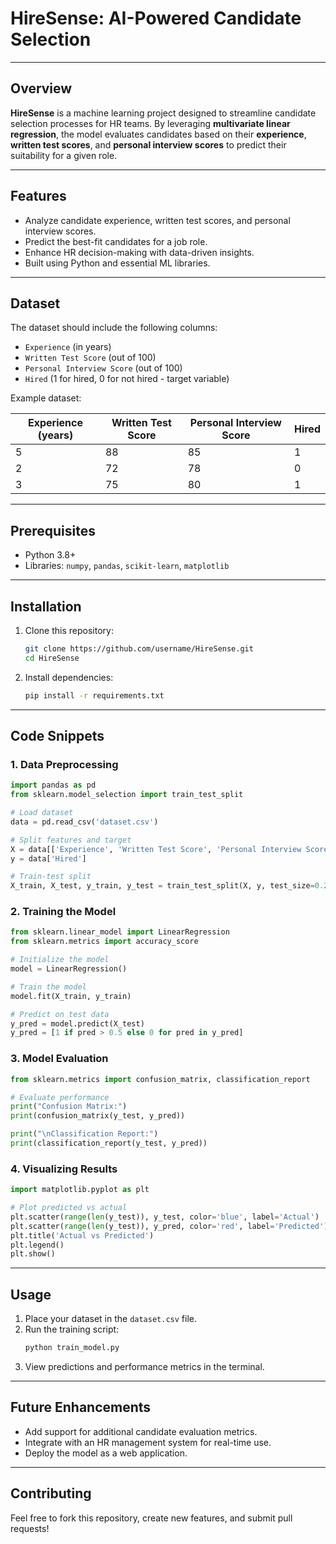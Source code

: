 # HireSense: AI-Powered Candidate Selection

---

## Overview
**HireSense** is a machine learning project designed to streamline candidate selection processes for HR teams. By leveraging **multivariate linear regression**, the model evaluates candidates based on their **experience**, **written test scores**, and **personal interview scores** to predict their suitability for a given role.

---

## Features
- Analyze candidate experience, written test scores, and personal interview scores.
- Predict the best-fit candidates for a job role.
- Enhance HR decision-making with data-driven insights.
- Built using Python and essential ML libraries.

---

## Dataset
The dataset should include the following columns:
- `Experience` (in years)
- `Written Test Score` (out of 100)
- `Personal Interview Score` (out of 100)
- `Hired` (1 for hired, 0 for not hired - target variable)

Example dataset:

| Experience (years) | Written Test Score | Personal Interview Score | Hired |
|---------------------|--------------------|--------------------------|-------|
| 5                   | 88                 | 85                       | 1     |
| 2                   | 72                 | 78                       | 0     |
| 3                   | 75                 | 80                       | 1     |

---

## Prerequisites
- Python 3.8+
- Libraries: `numpy`, `pandas`, `scikit-learn`, `matplotlib`

---

## Installation
1. Clone this repository:
   ```bash
   git clone https://github.com/username/HireSense.git
   cd HireSense
   ```
2. Install dependencies:
   ```bash
   pip install -r requirements.txt
   ```

---

## Code Snippets

### 1. Data Preprocessing
```python
import pandas as pd
from sklearn.model_selection import train_test_split

# Load dataset
data = pd.read_csv('dataset.csv')

# Split features and target
X = data[['Experience', 'Written Test Score', 'Personal Interview Score']]
y = data['Hired']

# Train-test split
X_train, X_test, y_train, y_test = train_test_split(X, y, test_size=0.2, random_state=42)
```

### 2. Training the Model
```python
from sklearn.linear_model import LinearRegression
from sklearn.metrics import accuracy_score

# Initialize the model
model = LinearRegression()

# Train the model
model.fit(X_train, y_train)

# Predict on test data
y_pred = model.predict(X_test)
y_pred = [1 if pred > 0.5 else 0 for pred in y_pred]
```

### 3. Model Evaluation
```python
from sklearn.metrics import confusion_matrix, classification_report

# Evaluate performance
print("Confusion Matrix:")
print(confusion_matrix(y_test, y_pred))

print("\nClassification Report:")
print(classification_report(y_test, y_pred))
```

### 4. Visualizing Results
```python
import matplotlib.pyplot as plt

# Plot predicted vs actual
plt.scatter(range(len(y_test)), y_test, color='blue', label='Actual')
plt.scatter(range(len(y_test)), y_pred, color='red', label='Predicted')
plt.title('Actual vs Predicted')
plt.legend()
plt.show()
```

---

## Usage
1. Place your dataset in the `dataset.csv` file.
2. Run the training script:
   ```bash
   python train_model.py
   ```
3. View predictions and performance metrics in the terminal.

---

## Future Enhancements
- Add support for additional candidate evaluation metrics.
- Integrate with an HR management system for real-time use.
- Deploy the model as a web application.

---

## Contributing
Feel free to fork this repository, create new features, and submit pull requests!
